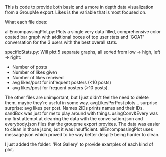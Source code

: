 This is code to provide both basic and a more in depth data visualization from a GroupMe export. Likes is the variable that is most focused on. 

What each file does:

allEncompassingPlot.py:
Plots a single very data filled, comprehensive color coated bar graph with additional boxes of top user stats and 'GOAT' conversation for the 3 users with the best overall stats. 

specificStats.py:
Will plot 5 separate graphs, all sorted from low -> high, left -> right:
- Number of posts 
- Number of likes given
- Number of likes received
- avg likes/post for infrequent posters (<10 posts)
- avg likes/post for frequent posters (>10 posts).
  
The other files are unimportant, but I just didn't feel the need to delete them, maybe they're useful in some way. 
avgLikesPerPost plots... surprise surprise: avg likes per post.
Names 2IDs prints names and their IDs. 
sandBox was just for me to play around with things.
usingConv&Every was my first attempt at cleaning the data with the conversation.json and everybody.json files that the groupme export provides. The data was easier to clean in those jsons, but it was insufficient. allEncompassingPlot uses message.json which proved to be way better despite being harder to clean.

I just added the folder: 'Plot Gallery' to provide examples of each kind of plot.
